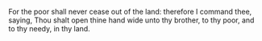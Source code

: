 For the poor shall never cease out of the land: therefore I command thee, saying, Thou shalt open thine hand wide unto thy brother, to thy poor, and to thy needy, in thy land.
